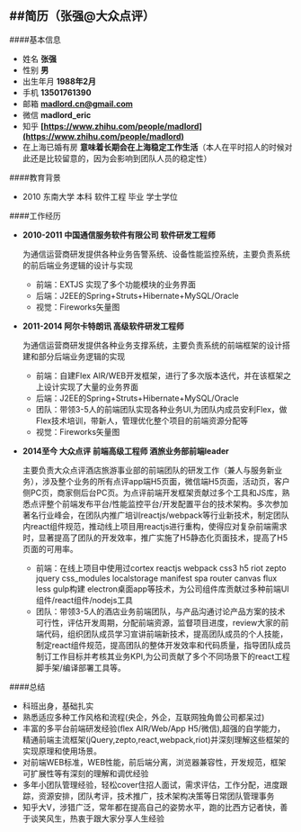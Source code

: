 ##简历（张强@大众点评）
---
####基本信息
*	姓名	**张强**
*	性别	**男**
*	出生年月	**1988年2月**
*	手机	**13501761390**
*	邮箱 **madlord.cn@gmail.com**
*	微信	**madlord_eric**
*	知乎	**[https://www.zhihu.com/people/madlord](https://www.zhihu.com/people/madlord)**
*	在上海已婚有房 **意味着长期会在上海稳定工作生活**（本人在平时招人的时候对此还是比较留意的，因为会影响到团队人员的稳定性）

####教育背景
*	2010 东南大学 本科 软件工程 毕业 学士学位


####工作经历
*	**2010-2011 中国通信服务软件有限公司 软件研发工程师**
	
	为通信运营商研发提供各种业务告警系统、设备性能监控系统，主要负责系统的前后端业务逻辑的设计与实现

	*	前端：EXTJS 实现了多个功能模块的业务界面
	*	后端：J2EE的Spring+Struts+Hibernate+MySQL/Oracle
	*	视觉：Fireworks矢量图
	
*	**2011-2014 阿尔卡特朗讯 高级软件研发工程师**

	为通信运营商研发提供各种业务支撑系统，主要负责系统的前端框架的设计搭建和部分后端业务逻辑的实现
	
	*	前端：自建Flex AIR/WEB开发框架，进行了多次版本迭代，并在该框架之上设计实现了大量的业务界面
	*	后端：J2EE的Spring+Struts+Hibernate+MySQL/Oracle
	*	团队：带领3-5人的前端团队实现各种业务UI,为团队内成员安利Flex，做Flex技术培训，带新人，管理优化整个项目的前端资源分配等
	*	视觉：Fireworks矢量图
	
*	**2014至今 大众点评 前端高级工程师 酒旅业务部前端leader**
	
	主要负责大众点评酒店旅游事业部的前端团队的研发工作（兼人与服务新业务），涉及整个业务的所有点评app端H5页面，微信端H5页面，活动页，客户侧PC页，商家侧后台PC页。为点评前端开发框架贡献过多个工具和JS库，熟悉点评整个前端发布平台/性能监控平台/开发配置平台的技术架构。多次参加著名行业峰会，在团队内推广培训reactjs/webpack等行业新技术，制定团队内react组件规范，推动线上项目用reactjs进行重构，使得应对复杂前端需求时，显著提高了团队的开发效率，推广实施了H5静态化页面技术，提高了H5页面的可用率。
	*	前端：在线上项目中使用过cortex reactjs webpack css3 h5 riot zepto jquery css_modules localstorage manifest spa router canvas flux less gulp构建 electron桌面app等技术，为公司组件库贡献过多种前端UI组件/react组件/nodejs工具
	*	团队：带领3-5人的酒店业务前端团队，与产品沟通讨论产品方案的技术可行性，评估开发周期，分配前端资源，监督项目进度，review大家的前端代码，组织团队成员学习宣讲前端新技术，提高团队成员的个人技能，制定react组件规范，提高团队的整体开发效率和代码质量，指导团队成员制订工作目标并考核其业务KPI,为公司贡献了多个不同场景下的react工程脚手架/编译部署工具等。
	
####总结
*	科班出身，基础扎实
*	熟悉适应多种工作风格和流程(央企，外企，互联网独角兽公司都呆过)
*	丰富的多平台前端研发经验(flex AIR/Web/App H5/微信),超强的自学能力，精通前端主流框架(jQuery,zepto,react,webpack,riot)并深刻理解这些框架的实现原理和使用场景。
*	对前端WEB标准，WEB性能，前后端分离，浏览器兼容性，开发规范，框架可扩展性等有深刻的理解和调优经验
*	多年小团队管理经验，轻松cover住招人面试，需求评估，工作分配，进度跟踪，资源安排，团队考评，技术推广，技术架构决策等日常团队管理事务
*	知乎大V，涉猎广泛，常年都在提高自己的姿势水平，跑的比西方记者快，善于谈笑风生，热衷于跟大家分享人生经验